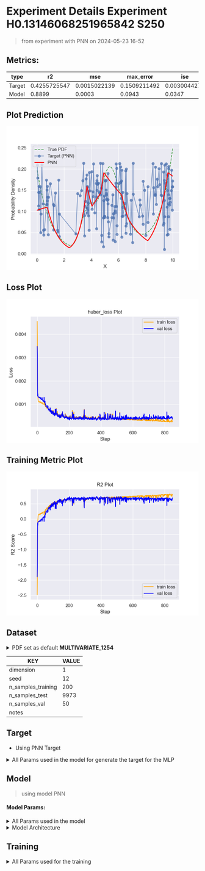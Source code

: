 # Experiment Details Experiment  H0.13146068251965842 S250
> from experiment with PNN
> on 2024-05-23 16-52
## Metrics:
                                                                                                    
| type   | r2           | mse          | max_error    | ise          | kl           | evs          |
|--------|--------------|--------------|--------------|--------------|--------------|--------------|
| Target | 0.4255725547 | 0.0015022139 | 0.1509211492 | 0.0030044278 | 0.0443836504 | 0.4335039237 |
| Model  | 0.8899       | 0.0003       | 0.0943       | 0.0347       | 0.0134       | 0.8976       |
                                                                                                    
## Plot Prediction

<img src="pdf_4b7e3bcd.png">

## Loss Plot

<img src="loss_4b7e3bcd.png">

## Training Metric Plot

<img src="train_metric_4b7e3bcd.png">

## Dataset

<details><summary>PDF set as default <b>MULTIVARIATE_1254</b></summary>

#### Dimension 1
                                      
| type        | rate | weight |      |
|-------------|------|--------|------|
| exponential | 1    | 0.2    |      |
| logistic    | 4    | 0.8    | 0.25 |
| logistic    | 5.5  | 0.7    | 0.3  |
| exponential | -1   | 0.25   | -10  |
                                      
</details>
                              
| KEY                | VALUE |
|--------------------|-------|
| dimension          | 1     |
| seed               | 12    |
| n_samples_training | 200   |
| n_samples_test     | 9973  |
| n_samples_val      | 50    |
| notes              |       |
                              
## Target
- Using PNN Target
<details><summary>All Params used in the model for generate the target for the MLP </summary>

                             
| KEY | VALUE               |
|-----|---------------------|
| h   | 0.13146068251965842 |
                             
</details>

## Model
> using model PNN
#### Model Params:
<details><summary>All Params used in the model </summary>

                                                  
| KEY             | VALUE                        |
|-----------------|------------------------------|
| dropout         | 0.0                          |
| hidden_layer    | [(14, ReLU()), (44, ReLU())] |
| last_activation | lambda                       |
                                                  
</details>

<details><summary>Model Architecture </summary>

NeuralNetworkModular(
  (dropout): Dropout(p=0.0, inplace=False)
  (output_layer): Linear(in_features=44, out_features=1, bias=True)
  (last_activation): AdaptiveSigmoid(
    (sigmoid): Sigmoid()
  )
  (layers): ModuleList(
    (0): Linear(in_features=1, out_features=14, bias=True)
    (1): Linear(in_features=14, out_features=44, bias=True)
    (2): AdaptiveSigmoid(
      (sigmoid): Sigmoid()
    )
  )
  (activation): ModuleList(
    (0-1): 2 x ReLU()
  )
)
</details>

## Training
<details><summary>All Params used for the training </summary>

                              
| KEY           | VALUE      |
|---------------|------------|
| learning_rate | 0.00278    |
| epochs        | 850        |
| loss_type     | huber_loss |
| optimizer     | Adam       |
| batch_size    | 18         |
                              
</details>

